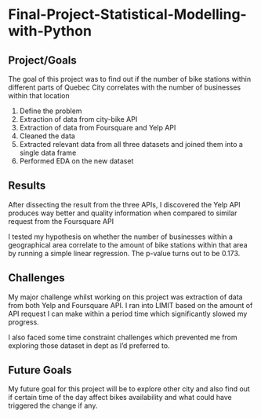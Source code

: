 # Final-Project-Statistical-Modelling-with-Python

## Project/Goals
The goal of this project was to find out if the number of bike stations within different parts of Quebec City correlates with the number of businesses within that location

1.	Define the problem
2.	Extraction of data from city-bike API
3.	Extraction of data from Foursquare and Yelp API
4.	Cleaned the data 
5.	Extracted relevant data from all three datasets and joined them into a single data frame 
6.	Performed EDA on the new dataset 


## Results
After dissecting the result from the three APIs, I discovered the Yelp API produces way better and quality information when compared to similar request from the Foursquare API

I tested my hypothesis on whether the number of businesses within a geographical area correlate to the amount of bike stations within that area by running a simple linear regression. The p-value turns out to be 0.173. 

## Challenges 
My major challenge whilst working on this project was extraction of data from both Yelp and Foursquare API. I ran into LIMIT based on the amount of API request I can make within a period time which significantly slowed my progress.

I also faced some time constraint challenges which prevented me from exploring those dataset in dept as I’d preferred to. 


## Future Goals
My future goal for this project will be to explore other city and also find out if certain time of the day affect bikes availability and what could have triggered the change if any. 
